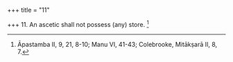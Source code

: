 +++
title = "11"

+++
11. An ascetic shall not possess (any) store. [^8] 


[^8]:  Āpastamba II, 9, 21, 8-10; Manu VI, 41-43; Colebrooke, Mitākṣarā II, 8, 7.

